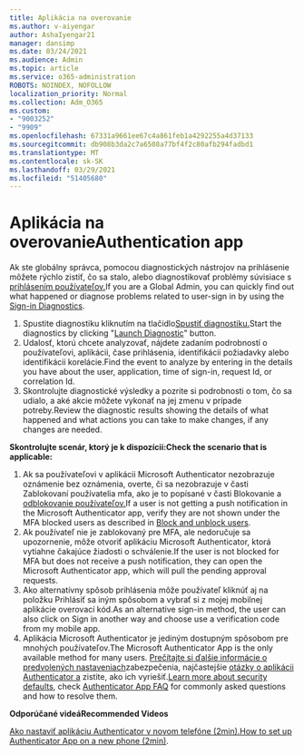 ```yaml
---
title: Aplikácia na overovanie
ms.author: v-aiyengar
author: AshaIyengar21
manager: dansimp
ms.date: 03/24/2021
ms.audience: Admin
ms.topic: article
ms.service: o365-administration
ROBOTS: NOINDEX, NOFOLLOW
localization_priority: Normal
ms.collection: Adm_O365
ms.custom:
- "9003252"
- "9909"
ms.openlocfilehash: 67331a9661ee67c4a861feb1a4292255a4d37133
ms.sourcegitcommit: db908b3da2c7a6508a77bf4f2c80afb294fadbd1
ms.translationtype: MT
ms.contentlocale: sk-SK
ms.lasthandoff: 03/29/2021
ms.locfileid: "51405680"
---
```

# <a name="authentication-app"></a><span data-ttu-id="757e7-102">Aplikácia na overovanie</span><span class="sxs-lookup"><span data-stu-id="757e7-102">Authentication app</span></span>

<span data-ttu-id="757e7-103">Ak ste globálny správca, pomocou diagnostických nástrojov na prihlásenie môžete rýchlo zistiť, čo sa stalo, alebo diagnostikovať problémy súvisiace s [prihlásením používateľov.](https://ms.portal.azure.com/microsoft.onmicrosoft.com?loginHint=shhada@microsoft.com#blade/Microsoft_AAD_IAM/ActiveDirectoryMenuBlade/diagnose/symptomId/ms_aad_dxp_signin_caDiagnoseAndSolveSummarySymptom)</span><span class="sxs-lookup"><span data-stu-id="757e7-103">If you are a Global Admin, you can quickly find out what happened or diagnose problems related to user-sign in by using the [Sign-in Diagnostics](https://ms.portal.azure.com/microsoft.onmicrosoft.com?loginHint=shhada@microsoft.com#blade/Microsoft_AAD_IAM/ActiveDirectoryMenuBlade/diagnose/symptomId/ms_aad_dxp_signin_caDiagnoseAndSolveSummarySymptom).</span></span>

1. <span data-ttu-id="757e7-104">Spustite diagnostiku kliknutím na tlačidlo[Spustiť diagnostiku.](https://portal.azure.com/#blade/Microsoft_AAD_IAM/ActiveDirectoryMenuBlade/diagnose/symptomId/ms_aad_dxp_signin_caDiagnoseAndSolveSummarySymptom)</span><span class="sxs-lookup"><span data-stu-id="757e7-104">Start the diagnostics by clicking "[Launch Diagnostic](https://portal.azure.com/#blade/Microsoft_AAD_IAM/ActiveDirectoryMenuBlade/diagnose/symptomId/ms_aad_dxp_signin_caDiagnoseAndSolveSummarySymptom)" button.</span></span> 
1. <span data-ttu-id="757e7-105">Udalosť, ktorú chcete analyzovať, nájdete zadaním podrobností o používateľovi, aplikácii, čase prihlásenia, identifikácii požiadavky alebo identifikácii korelácie.</span><span class="sxs-lookup"><span data-stu-id="757e7-105">Find the event to analyze by entering in the details you have about the user, application, time of sign-in, request Id, or correlation Id.</span></span>
1. <span data-ttu-id="757e7-106">Skontrolujte diagnostické výsledky a pozrite si podrobnosti o tom, čo sa udialo, a aké akcie môžete vykonať na jej zmenu v prípade potreby.</span><span class="sxs-lookup"><span data-stu-id="757e7-106">Review the diagnostic results showing the details of what happened and what actions you can take to make changes, if any changes are needed.</span></span>

<span data-ttu-id="757e7-107">**Skontrolujte scenár, ktorý je k dispozícii:**</span><span class="sxs-lookup"><span data-stu-id="757e7-107">**Check the scenario that is applicable:**</span></span>

1. <span data-ttu-id="757e7-108">Ak sa používateľovi v aplikácii Microsoft Authenticator nezobrazuje oznámenie bez oznámenia, overte, či sa nezobrazuje v časti Zablokovaní používatelia mfa, ako je to popísané v časti Blokovanie a [odblokovanie používateľov.](https://portal.azure.com/#blade/Microsoft_AAD_IAM/ActiveDirectoryMenuBlade/diagnose/symptomId/ms_aad_dxp_signin_caDiagnoseAndSolveSummarySymptom)</span><span class="sxs-lookup"><span data-stu-id="757e7-108">If a user is not getting a push notification in the Microsoft Authenticator app, verify they are not shown under the MFA blocked users as described in [Block and unblock users](https://portal.azure.com/#blade/Microsoft_AAD_IAM/ActiveDirectoryMenuBlade/diagnose/symptomId/ms_aad_dxp_signin_caDiagnoseAndSolveSummarySymptom).</span></span>
1. <span data-ttu-id="757e7-109">Ak používateľ nie je zablokovaný pre MFA, ale nedoručuje sa upozornenie, môže otvoriť aplikáciu Microsoft Authenticator, ktorá vytiahne čakajúce žiadosti o schválenie.</span><span class="sxs-lookup"><span data-stu-id="757e7-109">If the user is not blocked for MFA but does not receive a push notification, they can open the Microsoft Authenticator app, which will pull the pending approval requests.</span></span>
1. <span data-ttu-id="757e7-110">Ako alternatívny spôsob prihlásenia môže používateľ kliknúť aj na položku Prihlásiť sa iným spôsobom a vybrať si z mojej mobilnej aplikácie overovací kód.</span><span class="sxs-lookup"><span data-stu-id="757e7-110">As an alternative sign-in method, the user can also click on Sign in another way and choose use a verification code from my mobile app.</span></span>
1. <span data-ttu-id="757e7-111">Aplikácia Microsoft Authenticator je jediným dostupným spôsobom pre mnohých používateľov.</span><span class="sxs-lookup"><span data-stu-id="757e7-111">The Microsoft Authenticator App is the only available method for many users.</span></span> <span data-ttu-id="757e7-112">[Prečítajte si ďalšie informácie o predvolených nastaveniach](https://docs.microsoft.com/azure/active-directory/fundamentals/concept-fundamentals-security-defaults)zabezpečenia, najčastejšie [otázky o aplikácii Authenticator a](https://docs.microsoft.com/azure/active-directory/user-help/user-help-auth-app-faq) zistite, ako ich vyriešiť.</span><span class="sxs-lookup"><span data-stu-id="757e7-112">[Learn more about security defaults](https://docs.microsoft.com/azure/active-directory/fundamentals/concept-fundamentals-security-defaults), check [Authenticator App FAQ](https://docs.microsoft.com/azure/active-directory/user-help/user-help-auth-app-faq) for commonly asked questions and how to resolve them.</span></span>
 
<span data-ttu-id="757e7-113">**Odporúčané videá**</span><span class="sxs-lookup"><span data-stu-id="757e7-113">**Recommended Videos**</span></span>

<span data-ttu-id="757e7-114">[Ako nastaviť aplikáciu Authenticator v novom telefóne (2min).](https://go.microsoft.com/fwlink/?linkid=2158163&clcid=0x409)</span><span class="sxs-lookup"><span data-stu-id="757e7-114">[How to set up Authenticator App on a new phone (2min)](https://go.microsoft.com/fwlink/?linkid=2158163&clcid=0x409).</span></span>
